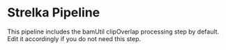 # Strelka Pipeline

This pipeline includes the bamUtil clipOverlap processing step by default. Edit it accordingly if you do not need this step. 
